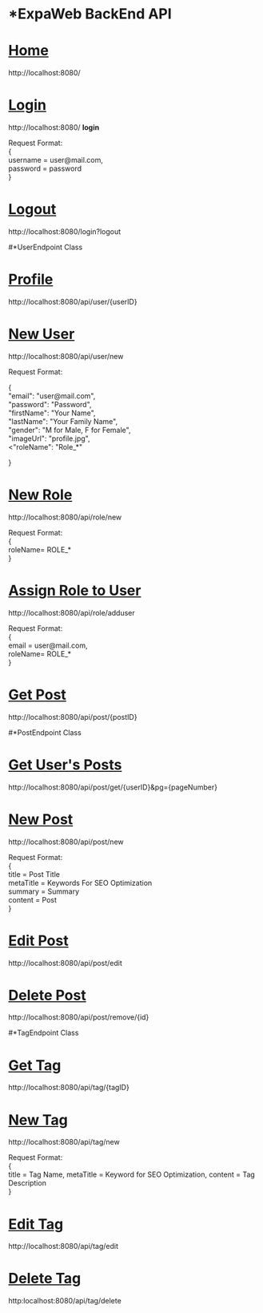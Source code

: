 # *ExpaWeb BackEnd API

<div>
<h1><u>Home</u></h1>
http://localhost:8080/
</div>

<div>
<h1><u>Login</u></h1>
http://localhost:8080/
<b>login</b>
 <p>
<label>Request Format:</label>
<br>
{ 
<br>
    username = user@mail.com,
    <br>
    password = password
<br>
}
</p>  

</div>

<div>
<h1><u>Logout</u></h1>
http://localhost:8080/login?logout
</div>

#*UserEndpoint Class
<div>
<h1><u>Profile</u></h1>
http://localhost:8080/api/user/{userID}

</div>

<div>
<h1><u>New User</u></h1>
http://localhost:8080/api/user/new
<p>
<label>Request Format:</label>
<br>  
<p>
{    
<br>
"email": "user@mail.com",
<br>
"password": "Password",
<br>
"firstName": "Your Name",
<br>
"lastName": "Your Family Name",
<br>
"gender": "M for Male, F for Female",
<br>
"imageUrl": "profile.jpg",
<br>
<"roleName": "Role_*"

}
</p>
</div>


<div>
<h1><u>New Role</u></h1>
http://localhost:8080/api/role/new
<p>
<label>Request Format:</label>
<br>
{ 
<br>
    roleName= ROLE_*
<br>
}
</p> 
</div>

<div>
<h1><u>Assign Role to User</u></h1>
<label>
    http://localhost:8080/api/role/adduser
</label>                   
<p>
<label>Request Format:</label>
<br>
{ 
<br>
    email = user@mail.com,
<br>
    roleName= ROLE_*
<br>
}
</p>                 

</div>


<div>
<h1><u>Get Post</u></h1>
http://localhost:8080/api/post/{postID}

</div>


#*PostEndpoint Class
<div>
<h1><u>Get User's Posts</u></h1>
http://localhost:8080/api/post/get/{userID}&pg={pageNumber}

</div>

 <div>
<h1><u>New Post</u></h1>
http://localhost:8080/api/post/new

<p>
<label>Request Format:</label>
<br>
{ 
<br>
    title = Post Title
<br>
    metaTitle = Keywords For SEO Optimization
<br>
    summary = Summary
<br>
    content = Post
<br>
}
</p>
</div>

<div>
<h1><u>Edit Post</u></h1>
http://localhost:8080/api/post/edit
</div>

<div>
<h1><u>Delete Post</u></h1>
http://localhost:8080/api/post/remove/{id}
</div>


#*TagEndpoint Class
<div>
<h1><u>Get Tag</u></h1>
http://localhost:8080/api/tag/{tagID}
</div>

<div>
<h1><u>New Tag</u></h1>
http://localhost:8080/api/tag/new
<p>
<label>Request Format:</label>
<br>
{
<br>
    title = Tag Name,
    metaTitle = Keyword for SEO Optimization,
    content = Tag Description
<br>
}
</p>
</div>

<div>
<h1><u>Edit Tag</u></h1>
http://localhost:8080/api/tag/edit
</div>

<div>
<h1><u>Delete Tag</u></h1>
http:localhost:8080/api/tag/delete
</div>
